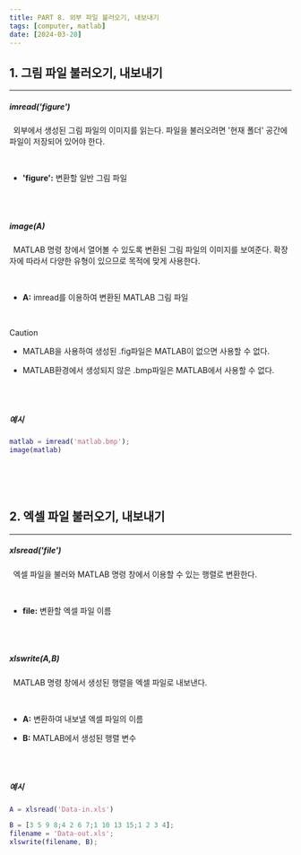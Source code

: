 ```yaml
---
title: PART 8. 외부 파일 불러오기, 내보내기
tags: [computer, matlab]
date: [2024-03-20]
---
```

## 1. 그림 파일 불러오기, 내보내기
<hr>

##### imread('figure')

&ensp;외부에서 생성된 그림 파일의 이미지를 읽는다. 파일을 불러오려면 '현재 폴더' 공간에 파일이 저장되어 있어야 한다.

<br>

- **'figure':** 변환할 일반 그림 파일

<br>
<br>

##### image(A)

&ensp;MATLAB 명령 창에서 열어볼 수 있도록 변환된 그림 파일의 이미지를 보여준다. 확장자에 따라서 다양한 유형이 있으므로 목적에 맞게 사용한다.

<br>

- **A:** imread를 이용하여 변환된 MATLAB 그림 파일

<br>

> [!caution]
> - MATLAB을 사용하여 생성된 .fig파일은 MATLAB이 없으면 사용할 수 없다.
> + MATLAB환경에서 생성되지 않은 .bmp파일은 MATLAB에서 사용할 수 없다.

<br>
<br>

##### 예시

```matlab
matlab = imread('matlab.bmp');
image(matlab)
```

<br>
<br>
<br>

## 2. 엑셀 파일 불러오기, 내보내기
<hr>

##### xlsread('file')

&ensp;엑셀 파일을 불러와 MATLAB 명령 창에서 이용할 수 있는 행렬로 변환한다.

<br>

- **file:** 변환할 엑셀 파일 이름

<br>
<br>

##### xlswrite(A,B)

&ensp;MATLAB 명령 창에서 생성된 행렬을 엑셀 파일로 내보낸다.

<br>

- **A:** 변환하여 내보낼 엑셀 파일의 이름
+ **B:** MATLAB에서 생성된 행렬 변수

<br>
<br>

##### 예시

```matlab
A = xlsread('Data-in.xls')

B = [3 5 9 8;4 2 6 7;1 10 13 15;1 2 3 4];
filename = 'Data-out.xls';
xlswrite(filename, B);
```

<br>
<br>
<br>
